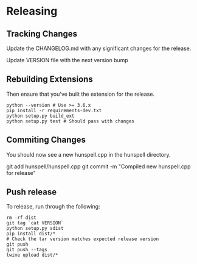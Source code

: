 # Releasing

## Tracking Changes

Update the CHANGELOG.md with any significant changes for the release.

Update VERSION file with the next version bump

## Rebuilding Extensions

Then ensure that you've built the extension for the release.

    python --version # Use >= 3.6.x
    pip install -r requirements-dev.txt
    python setup.py build_ext
    python setup.py test # Should pass with changes

## Commiting Changes

You should now see a new hunspell.cpp in the hunspell directory.

   git add hunspell/hunspell.cpp
   git commit -m "Compiled new hunspell.cpp for release"


## Push release

To release, run through the following:

    rm -rf dist
    git tag `cat VERSION`
    python setup.py sdist
    pip install dist/*
    # Check the tar version matches expected release version
    git push
    git push --tags
    twine upload dist/*

